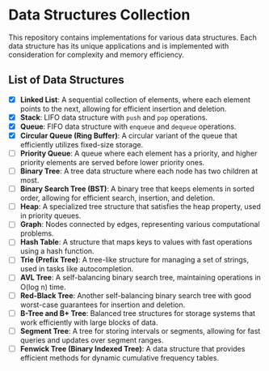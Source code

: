 
# Data Structures Collection

This repository contains implementations for various data structures. Each data structure has its unique applications and is implemented with consideration for complexity and memory efficiency.

## List of Data Structures

- [x] **Linked List**: A sequential collection of elements, where each element points to the next, allowing for efficient insertion and deletion.
- [x] **Stack**: LIFO data structure with `push` and `pop` operations.
- [x] **Queue**: FIFO data structure with `enqueue` and `dequeue` operations.
- [x] **Circular Queue (Ring Buffer)**: A circular variant of the queue that efficiently utilizes fixed-size storage.
- [ ] **Priority Queue**: A queue where each element has a priority, and higher priority elements are served before lower priority ones.
- [ ] **Binary Tree**: A tree data structure where each node has two children at most.
- [ ] **Binary Search Tree (BST)**: A binary tree that keeps elements in sorted order, allowing for efficient search, insertion, and deletion.
- [ ] **Heap**: A specialized tree structure that satisfies the heap property, used in priority queues.
- [ ] **Graph**: Nodes connected by edges, representing various computational problems.
- [ ] **Hash Table**: A structure that maps keys to values with fast operations using a hash function.
- [ ] **Trie (Prefix Tree)**: A tree-like structure for managing a set of strings, used in tasks like autocompletion.
- [ ] **AVL Tree**: A self-balancing binary search tree, maintaining operations in O(log n) time.
- [ ] **Red-Black Tree**: Another self-balancing binary search tree with good worst-case guarantees for insertion and deletion.
- [ ] **B-Tree and B+ Tree**: Balanced tree structures for storage systems that work efficiently with large blocks of data.
- [ ] **Segment Tree**: A tree for storing intervals or segments, allowing for fast queries and updates over segment ranges.
- [ ] **Fenwick Tree (Binary Indexed Tree)**: A data structure that provides efficient methods for dynamic cumulative frequency tables.
